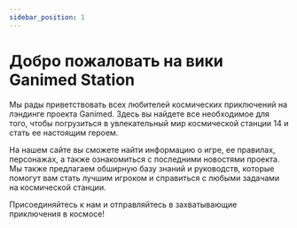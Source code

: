 ```yaml
---
sidebar_position: 1
---
```


# Добро пожаловать на вики Ganimed Station

Мы рады приветствовать всех любителей космических приключений на лэндинге проекта Ganimed. Здесь вы найдете все необходимое для того, чтобы погрузиться в увлекательный мир космической станции 14 и стать ее настоящим героем.

На нашем сайте вы сможете найти информацию о игре, ее правилах, персонажах, а также ознакомиться с последними новостями проекта. Мы также предлагаем обширную базу знаний и руководств, которые помогут вам стать лучшим игроком и справиться с любыми задачами на космической станции.

Присоединяйтесь к нам и отправляйтесь в захватывающие приключения в космосе!
